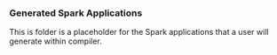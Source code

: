 ### Generated Spark Applications

This is folder is a placeholder for the Spark applications that a user will generate within compiler.
